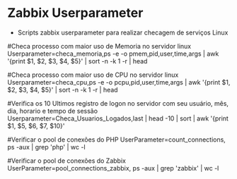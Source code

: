 # Zabbix Userparameter

- Scripts zabbix userparameter para realizar checagem de serviços Linux 

#Checa processo com maior uso de Memoria no servidor linux
Userparameter=checa_memoria,ps -e -o pmem,pid,user,time,args | awk '{print $1, $2, $3, $4, $5}' | sort -n -k 1 -r | head

#Checa processo com maior uso de CPU no servidor linux
Userparameter=checa_cpu,ps -e -o pcpu,pid,user,time,args | awk '{print $1, $2, $3, $4, $5}' | sort -n -k 1 -r | head

#Verifica os 10 Ultimos registro de logon no servidor com seu usuário, mês, dia, horario e tempo de sessão 
Userparameter=Checa_Usuarios_Logados,last | head -10 | sort | awk '{print $1,  $5, $6, $7, $10}'

#Verificar o pool de conexões do PHP 
UserParameter=count_connections, ps -aux | grep 'php' | wc -l 

#Verificar o pool de conexões do Zabbix
UserParameter=pool_connections_zabbix, ps -aux | grep 'zabbix' | wc -l 
